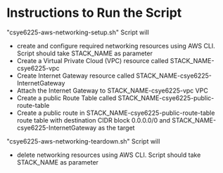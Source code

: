 # Instructions to Run the Script
<p>"csye6225-aws-networking-setup.sh" Script will</p>
<ul>
	<li>create and configure required networking resources using AWS CLI. Script should take STACK_NAME as parameter</li>
	<li>Create a Virtual Private Cloud (VPC) resource called STACK_NAME-csye6225-vpc</li>
	<li>Create Internet Gateway resource called STACK_NAME-csye6225-InternetGateway</li>
	<li>Attach the Internet Gateway to STACK_NAME-csye6225-vpc VPC</li>
	<li>Create a public Route Table called STACK_NAME-csye6225-public-route-table</li>
	<li>Create a public route in STACK_NAME-csye6225-public-route-table route table with destination CIDR block 0.0.0.0/0 and STACK_NAME-csye6225-InternetGateway as the target</li>
</ul>
<p>"csye6225-aws-networking-teardown.sh" Script will</p>
<ul>
	<li>delete networking resources using AWS CLI. Script should take STACK_NAME as parameter</li>
</ul>
